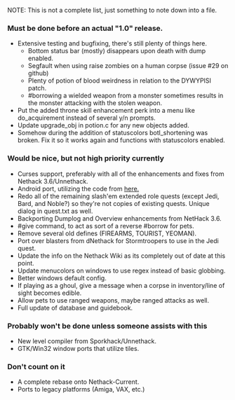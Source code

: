 NOTE: This is not a complete list, just something to note down into a file.

### Must be done before an actual "1.0" release.
* Extensive testing and bugfixing, there's still plenty of things here.
    * Bottom status bar (mostly) disappears upon death with dump enabled.
    * Segfault when using raise zombies on a human corpse (issue #29 on github)
    * Plenty of potion of blood weirdness in relation to the DYWYPISI patch.
    * #borrowing a wielded weapon from a monster sometimes results in the monster attacking with the stolen weapon.
* Put the added throne skill enhancement perk into a menu like do_acquirement instead of several y/n prompts.
* Update upgrade_obj in potion.c for any new objects added.
* Somehow during the addition of statuscolors botl_shortening was broken.  Fix it so it works again and functions with statuscolors enabled.

### Would be nice, but not high priority currently
* Curses support, preferably with all of the enhancements and fixes from Nethack 3.6/Unnethack.
* Android port, utilizing the code from [here.](https://github.com/gurrhack/SlashEM-Android/)
* Redo all of the remaining slash'em extended role quests (except Jedi, Bard, and Noble?) so they're not copies of existing quests.  Unique dialog in quest.txt as well.
* Backporting Dumplog and Overview enhancements from NetHack 3.6.
* #give command, to act as sort of a reverse #borrow for pets.
* Remove several old defines (FIREARMS, TOURIST, YEOMAN).
* Port over blasters from dNethack for Stormtroopers to use in the Jedi quest.
* Update the info on the Nethack Wiki as its completely out of date at this point.
* Update menucolors on windows to use regex instead of basic globbing.
* Better windows default config.
* If playing as a ghoul, give a message when a corpse in inventory/line of sight becomes edible.
* Allow pets to use ranged weapons, maybe ranged attacks as well.
* Full update of database and guidebook.

### Probably won't be done unless someone assists with this
* New level compiler from Sporkhack/Unnethack.
* GTK/Win32 window ports that utilize tiles.

### Don't count on it
* A complete rebase onto Nethack-Current.
* Ports to legacy platforms (Amiga, VAX, etc.)

